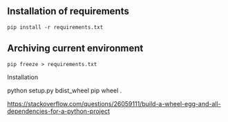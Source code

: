 ## Installation of requirements

`pip install -r requirements.txt`

## Archiving current environment

`pip freeze > requirements.txt`





Installation

python setup.py bdist_wheel
pip wheel .


https://stackoverflow.com/questions/26059111/build-a-wheel-egg-and-all-dependencies-for-a-python-project